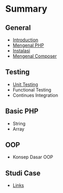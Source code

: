 # Summary

## General
* [Introduction](README.md)
* [Mengenal PHP](mengenal-php.md)
* [Instalasi](id/README.md)
* [Mengenal Composer](mengenal-composer.md)

## Testing
* [Unit Testing](unit-testing.md)
* Functional Testing
* Continues Integration

## Basic PHP
* String
* Array

## OOP
* Konsep Dasar OOP

## Studi Case
* [Links](links.md)

